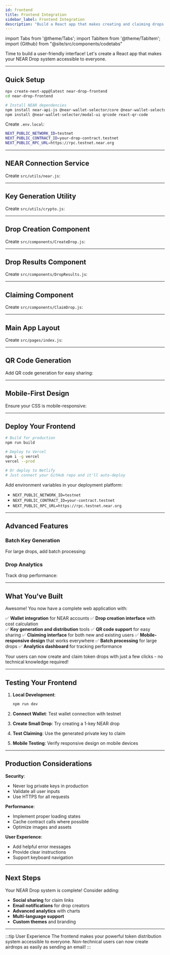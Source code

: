 ```yaml
---
id: frontend
title: Frontend Integration
sidebar_label: Frontend Integration
description: "Build a React app that makes creating and claiming drops as easy as a few clicks."
---
```

import Tabs from '@theme/Tabs';
import TabItem from '@theme/TabItem';
import {Github} from "@site/src/components/codetabs"

Time to build a user-friendly interface! Let's create a React app that makes your NEAR Drop system accessible to everyone.

---

## Quick Setup

```bash
npx create-next-app@latest near-drop-frontend
cd near-drop-frontend

# Install NEAR dependencies
npm install near-api-js @near-wallet-selector/core @near-wallet-selector/my-near-wallet
npm install @near-wallet-selector/modal-ui qrcode react-qr-code
```

Create `.env.local`:
```bash
NEXT_PUBLIC_NETWORK_ID=testnet
NEXT_PUBLIC_CONTRACT_ID=your-drop-contract.testnet
NEXT_PUBLIC_RPC_URL=https://rpc.testnet.near.org
```

---

## NEAR Connection Service

Create `src/utils/near.js`:

<Github fname="near.js" language="javascript" 
        url="https://github.com/Festivemena/Drop/blob/main/src/utils/near.js"
        start="1" end="50" />

---

## Key Generation Utility

Create `src/utils/crypto.js`:

<Github fname="crypto.js" language="javascript" 
        url="https://github.com/Festivemena/Drop/blob/main/src/utils/crypto.js"
        start="1" end="25" />

---

## Drop Creation Component

Create `src/components/CreateDrop.js`:

<Github fname="CreateDrop.js" language="javascript" 
        url="https://github.com/Festivemena/Drop/blob/main/src/components/CreateDrop.js"
        start="1" end="120" />

---

## Drop Results Component

Create `src/components/DropResults.js`:

<Github fname="DropResults.js" language="javascript" 
        url="https://github.com/Festivemena/Drop/blob/main/src/components/DropResults.js"
        start="1" end="150" />

---

## Claiming Component

Create `src/components/ClaimDrop.js`:

<Github fname="ClaimDrop.js" language="javascript" 
        url="https://github.com/Festivemena/Drop/blob/main/src/components/ClaimDrop.js"
        start="1" end="180" />

---

## Main App Layout

Create `src/pages/index.js`:

<Github fname="index.js" language="javascript" 
        url="https://github.com/Festivemena/Drop/blob/main/src/pages/index.js"
        start="1" end="80" />

---

## QR Code Generation

Add QR code generation for easy sharing:

<Github fname="QRGenerator.js" language="javascript" 
        url="https://github.com/Festivemena/Drop/blob/main/src/components/QRGenerator.js"
        start="1" end="50" />

---

## Mobile-First Design

Ensure your CSS is mobile-responsive:

<Github fname="globals.css" language="css" 
        url="https://github.com/Festivemena/Drop/blob/main/src/styles/globals.css"
        start="1" end="100" />

---

## Deploy Your Frontend

```bash
# Build for production
npm run build

# Deploy to Vercel
npm i -g vercel
vercel --prod

# Or deploy to Netlify
# Just connect your GitHub repo and it'll auto-deploy
```

Add environment variables in your deployment platform:
- `NEXT_PUBLIC_NETWORK_ID=testnet`
- `NEXT_PUBLIC_CONTRACT_ID=your-contract.testnet`
- `NEXT_PUBLIC_RPC_URL=https://rpc.testnet.near.org`

---

## Advanced Features

### Batch Key Generation

For large drops, add batch processing:

<Github fname="BatchGenerator.js" language="javascript" 
        url="https://github.com/Festivemena/Drop/blob/main/src/components/BatchGenerator.js"
        start="1" end="80" />

### Drop Analytics

Track drop performance:

<Github fname="Analytics.js" language="javascript" 
        url="https://github.com/Festivemena/Drop/blob/main/src/components/Analytics.js"
        start="1" end="60" />

---

## What You've Built

Awesome! You now have a complete web application with:

✅ **Wallet integration** for NEAR accounts
✅ **Drop creation interface** with cost calculation  
✅ **Key generation and distribution** tools
✅ **QR code support** for easy sharing
✅ **Claiming interface** for both new and existing users
✅ **Mobile-responsive design** that works everywhere
✅ **Batch processing** for large drops
✅ **Analytics dashboard** for tracking performance

Your users can now create and claim token drops with just a few clicks - no technical knowledge required!

---

## Testing Your Frontend

1. **Local Development**:
   ```bash
   npm run dev
   ```

2. **Connect Wallet**: Test wallet connection with testnet
3. **Create Small Drop**: Try creating a 1-key NEAR drop
4. **Test Claiming**: Use the generated private key to claim
5. **Mobile Testing**: Verify responsive design on mobile devices

---

## Production Considerations

**Security**:
- Never log private keys in production
- Validate all user inputs
- Use HTTPS for all requests

**Performance**:
- Implement proper loading states
- Cache contract calls where possible
- Optimize images and assets

**User Experience**:
- Add helpful error messages
- Provide clear instructions
- Support keyboard navigation

---

## Next Steps

Your NEAR Drop system is complete! Consider adding:

- **Social sharing** for claim links
- **Email notifications** for drop creators
- **Advanced analytics** with charts
- **Multi-language support**
- **Custom themes** and branding

---

:::tip User Experience
The frontend makes your powerful token distribution system accessible to everyone. Non-technical users can now create airdrops as easily as sending an email!
:::